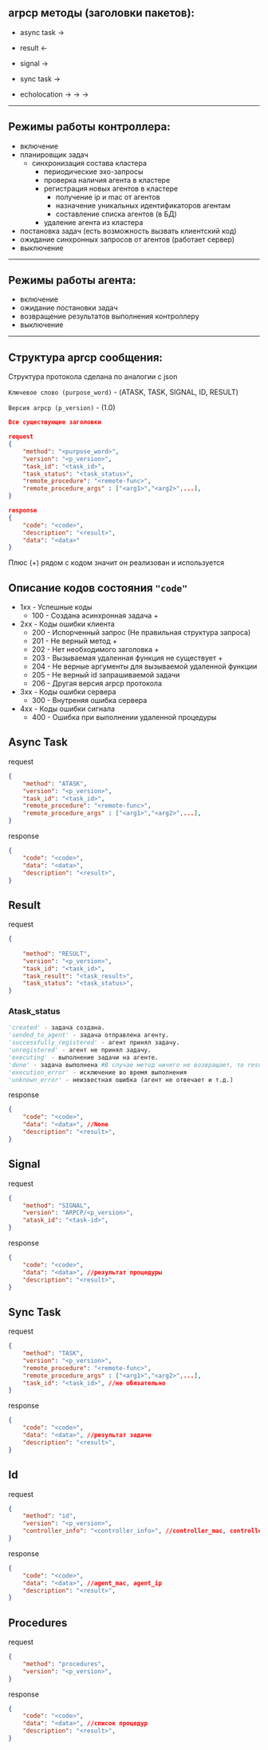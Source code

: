 ## arpcp методы (заголовки пакетов):
* async task ->
* result <-

* signal ->

* sync task ->

* echolocation -> -> ->

---

## Режимы работы контроллера:

* включение
* планировщик задач
    * синхронизация состава кластера
        * периодические эхо-запросы
        * проверка наличия агента в кластере
        * регистрация новых агентов в кластере
            * получение ip и mac от агентов
            * назначение уникальных идентификаторов агентам
            * составление списка агентов (в БД)
        * удаление агента из кластера
* постановка задач (есть возможность вызвать клиентский код)
* ожидание синхронных запросов от агентов (работает сервер)
* выключение

---

## Режимы работы агента:

* включение
* ожидание постановки задач
* возвращение результатов выполнения контроллеру
* выключение

---

## Структура aprcp сообщения:

Структура протокола сделана по аналогии с json

`Ключевое слово (purpose_word)` - (ATASK, TASK, SIGNAL, ID, RESULT)

`Версия arpcp (p_version)` - (1.0)

```json
Все существующие заголовки

request
{
    "method": "<purpose_word>",
    "version": "<p_version>",  
    "task_id": "<task_id>",
    "task_status": "<task_status>",
    "remote_procedure": "<remote-func>",
    "remote_procedure_args" : ["<arg1>","<arg2>",...],
}

response
{
    "code": "<code>",
    "description": "<result>",
    "data": "<data>"
}
```
Плюс (+) рядом с кодом значит он реализован и используется

## Описание кодов состояния `"code"`
* 1xx - Успешные коды
    * 100 - Создана асинхронная задача                              +
* 2xx - Коды ошибки клиента
    * 200 - Испорченный запрос (Не правильная структура запроса)
    * 201 - Не верный метод                                         +
    * 202 - Нет необходимого заголовка                              +
    * 203 - Вызываемая удаленная функция не существует              +
    * 204 - Не верные аргументы для вызываемой удаленной функции    
    * 205 - Не верный id запрашиваемой задачи
    * 206 - Другая версия arpcp протокола
* 3xx - Коды ошибки сервера
    * 300 - Внутреняя ошибка сервера
* 4xx - Коды ошибки сигнала
    * 400 - Ошибка при выполнении удаленной процедуры



## Async Task

request

```json
{
    "method": "ATASK",
    "version": "<p_version>",  
    "task_id": "<task_id>",
    "remote_procedure": "<remote-func>",
    "remote_procedure_args" : ["<arg1>","<arg2>",...],
}
```

response

```json
{
    "code": "<code>",
    "data": "<data>",
    "description": "<result>",
}
```

## Result
 
request

```json
{
    
    "method": "RESULT",
    "version": "<p_version>",  
    "task_id": "<task_id>",
    "task_result": "<task_result>",
    "task_status": "<task_status>",
}
```
### Atask_status

```python
'created' - задача создана.
'sended_to_agent' - задача отправлена агенту.
'successfully_registered' - агент принял задачу.
'unregistered' - агент не принял задачу.
'executing' - выполнение задачи на агенте.
'done' - задача выполнена #В случае метод ничего не возвращает, то result = None
'execution_error' - исключение во время выполнения
'unknown_error' - неизвестная ошибка (агент не отвечает и т.д.)
```

response

```json
{
    "code": "<code>",
    "data": "<data>", //None
    "description": "<result>",
}
```

## Signal

request

```json
{
    "method": "SIGNAL",
    "version": "ARPCP/<p_version>",
    "atask_id": "<task-id>",
}
```

response

```json
{
    "code": "<code>",
    "data": "<data>", //результат процедуры
    "description": "<result>",
}
```


## Sync Task

request

```json
{
    "method": "TASK",
    "version": "<p_version>",  
    "remote_procedure": "<remote-func>",
    "remote_procedure_args" : ["<arg1>","<arg2>",...],
    "task_id": "<task_id>", //не обязательно
}
```

response

```json
{
    "code": "<code>",
    "data": "<data>", //результат задачи
    "description": "<result>",
}
```

## Id

request

```json
{
    "method": "id",
    "version": "<p_version>",
    "controller_info": "<controller_info>", //controller_mac, controller_ip
}
```

response

```json
{
    "code": "<code>",
    "data": "<data>", //agent_mac, agent_ip
    "description": "<result>",
}
```

## Procedures

request

```json
{
    "method": "procedures",
    "version": "<p_version>",  
}
```

response

```json
{
    "code": "<code>",
    "data": "<data>", //список процедур
    "description": "<result>",
}
```
